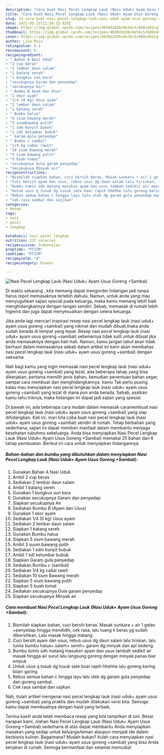 ```yaml
---
description: "Cara buat Nasi Pecel Lengkap Lauk (Nasi Uduk+ Ayam Usus Goreng +Sambal) yang nikmat Untuk Jualan"
title: "Cara buat Nasi Pecel Lengkap Lauk (Nasi Uduk+ Ayam Usus Goreng +Sambal) yang nikmat Untuk Jualan"
slug: 13-cara-buat-nasi-pecel-lengkap-lauk-nasi-uduk-ayam-usus-goreng-sambal-yang-nikmat-untuk-jualan
date: 2021-05-15T21:50:13.829Z
image: https://img-global.cpcdn.com/recipes/4030d2d26c0e34c5/680x482cq70/nasi-pecel-lengkap-lauk-nasi-uduk-ayam-usus-goreng-sambal-foto-resep-utama.jpg
thumbnail: https://img-global.cpcdn.com/recipes/4030d2d26c0e34c5/680x482cq70/nasi-pecel-lengkap-lauk-nasi-uduk-ayam-usus-goreng-sambal-foto-resep-utama.jpg
cover: https://img-global.cpcdn.com/recipes/4030d2d26c0e34c5/680x482cq70/nasi-pecel-lengkap-lauk-nasi-uduk-ayam-usus-goreng-sambal-foto-resep-utama.jpg
author: Lina Ruiz
ratingvalue: 4.1
reviewcount: 6
recipeingredient:
- " Bahan A Nasi Uduk"
- "2 cup beras"
- "2 lembar daun salam"
- "1 batang sereh"
- "1 bungkus sun kara"
- "secukupnya Garam dan penyedap"
- "secukupnya Air"
- " Bumbu B Ayam dan Usus"
- "1 ekor ayam"
- "1/4 (0 kg) Usus ayam"
- "2 lembar daun salam"
- "1 batang sereh"
- " Bumbu halua"
- "5 sium bawang merah"
- "3 suumbawang putih"
- "1 sdm kunyit bubuk"
- "1 sdt ketumbar bubuk"
- " Garam gula penyedap"
- " Bumbu c sambal"
- "1/4 kg cabai rawit"
- "10 sium Bawang merah"
- "5 sium bawang putih"
- "5 buah tomat"
- "secukupnya Gula garam penyedap"
- "secukupnya Minyak air"
recipeinstructions:
- "Bismilah siapkan bahan, cuci bersih beras. Masak sunkara + air 1 gelas +penyedap hingga mendidih, cek rasa, lalu tuang k beras yg sudah dibersihkan, Lalu masak hingga matang."
- "Cuci bersih ayam dan usus, rebus usus dg daun salam lalu tiriskan, lalu tumis bumbu halua+ salam+ sereh+ garam dg.minyak dan api sedeng."
- "Bumbu tumis sdh matang masuksn ayam dan usus tambah sedikit air masak hingga air surut lalu langsung goreng dengan minyak.panas biar empuk"
- "Untuk usus q tusuk dg tusuk sate buar rapih hhehhe lalu goreng kering biiarr garing."
- "Rebus semua bahan c hingga layu lalu ulek dg garam gula penyedap dan goreng sambal."
- "Cek rasa sambal dan sajikan"
categories:
- Resep
tags:
- nasi
- pecel
- lengkap

katakunci: nasi pecel lengkap 
nutrition: 237 calories
recipecuisine: Indonesian
preptime: "PT15M"
cooktime: "PT37M"
recipeyield: "4"
recipecategory: Dinner

---
```



![Nasi Pecel Lengkap Lauk (Nasi Uduk+ Ayam Usus Goreng +Sambal)](https://img-global.cpcdn.com/recipes/4030d2d26c0e34c5/680x482cq70/nasi-pecel-lengkap-lauk-nasi-uduk-ayam-usus-goreng-sambal-foto-resep-utama.jpg)

Di waktu  sekarang , kita memang dapat mengorder hidangan jadi tanpa harus repot memasaknya terlebih dahulu. Namun, untuk anda yang mau menyuguhkan sajian special pada keluarga, maka kamu memang lebih baik menghidangkannya dengan tangan sendiri. Sebab, memasak di rumah lebih higienis dan juga dapat menyesuaikan dengan selera keluarga.

Jika anda lagi mencari inspirasi resep nasi pecel lengkap lauk (nasi uduk+ ayam usus goreng +sambal) yang nikmat dan mudah dibuat,maka anda sudah berada di tempat yang tepat. Resep nasi pecel lengkap lauk (nasi uduk+ ayam usus goreng +sambal)  sebenarnya tidak sulit untuk dibuat jika anda memasaknya dengan hati-hati. Namun, kamu jangan takut akan tidak berhasil dalam memasaknya 
sebab dalam artikel ini kami akan membahas nasi pecel lengkap lauk (nasi uduk+ ayam usus goreng +sambal) dengan seksama.  



Nah bagi kamu yang ingin memasak nasi pecel lengkap lauk (nasi uduk+ ayam usus goreng +sambal) yang lezat, ada beberapa tahap yang bisa dikerjakan, pertama memilih jenis bahan, kemudian penentuan bahan segar, sampai cara membuat dan menghidangkannya. kamu Tak perlu pusing kalau mau menyiapkan nasi pecel lengkap lauk (nasi uduk+ ayam usus goreng +sambal) yang lezat di mana pun anda berada. Sebab, asalkan kamu  tahu triknya, maka hidangan ini dapat jadi sajian yang spesial.

Di bawah ini, ada beberapa cara mudah dalam memasak caramembuat nasi pecel lengkap lauk (nasi uduk+ ayam usus goreng +sambal) yang siap dihidangkan. Kali ini, mari kita coba buat nasi pecel lengkap lauk (nasi uduk+ ayam usus goreng +sambal) sendiri di rumah. Tetap berbahan yang sederhana, sajian ini dapat memberi manfaat dalam membantu menjaga kesehatan tubuhmu sekeluarga. Anda bisa menyiapkan Nasi Pecel Lengkap Lauk (Nasi Uduk+ Ayam Usus Goreng +Sambal) memakai 25 bahan dan 6 tahap pembuatan. Berikut ini cara untuk menyiapkan hidangannya.

<!--inarticleads1-->

##### Bahan-bahan dan bumbu yang dibutuhkan dalam menyiapkan Nasi Pecel Lengkap Lauk (Nasi Uduk+ Ayam Usus Goreng +Sambal):

1. Gunakan  Bahan A Nasi Uduk
1. Ambil 2 cup beras
1. Sediakan 2 lembar daun salam
1. Ambil 1 batang sereh
1. Gunakan 1 bungkus sun kara
1. Gunakan secukupnya Garam dan penyedap
1. Siapkan secukupnya Air
1. Sediakan  Bumbu B (Ayam dan Usus)
1. Gunakan 1 ekor ayam
1. Sediakan 1/4 (0 kg) Usus ayam
1. Sediakan 2 lembar daun salam
1. Siapkan 1 batang sereh
1. Gunakan  Bumbu halua
1. Siapkan 5 sium bawang merah
1. Ambil 3 suum.bawang putih
1. Sediakan 1 sdm kunyit bubuk
1. Ambil 1 sdt ketumbar bubuk
1. Siapkan  Garam gula penyedap
1. Sediakan  Bumbu c (sambal)
1. Sediakan 1/4 kg cabai rawit
1. Sediakan 10 sium Bawang merah
1. Siapkan 5 sium bawang putih
1. Siapkan 5 buah tomat
1. Sediakan secukupnya Gula garam penyedap
1. Siapkan secukupnya Minyak air




<!--inarticleads2-->

##### Cara membuat Nasi Pecel Lengkap Lauk (Nasi Uduk+ Ayam Usus Goreng +Sambal):

1. Bismilah siapkan bahan, cuci bersih beras. Masak sunkara + air 1 gelas +penyedap hingga mendidih, cek rasa, lalu tuang k beras yg sudah dibersihkan, Lalu masak hingga matang.
1. Cuci bersih ayam dan usus, rebus usus dg daun salam lalu tiriskan, lalu tumis bumbu halua+ salam+ sereh+ garam dg.minyak dan api sedeng.
1. Bumbu tumis sdh matang masuksn ayam dan usus tambah sedikit air masak hingga air surut lalu langsung goreng dengan minyak.panas biar empuk
1. Untuk usus q tusuk dg tusuk sate buar rapih hhehhe lalu goreng kering biiarr garing.
1. Rebus semua bahan c hingga layu lalu ulek dg garam gula penyedap dan goreng sambal.
1. Cek rasa sambal dan sajikan




Nah, itulah artikel mengenai  nasi pecel lengkap lauk (nasi uduk+ ayam usus goreng +sambal)  yang praktis dan mudah dilakukan versi kita. Semoga kamu dapat membuatnya dengan hasil yang terbaik. 

Terima kasih anda telah membaca resep yang kita tampilkan di sini. Besar harapan kami, olahan  Nasi Pecel Lengkap Lauk (Nasi Uduk+ Ayam Usus Goreng +Sambal) sederhana di atas dapat membantu Anda menyiapkan masakan yang sedap untuk keluarga/teman ataupun menjadi ide dalam berbisnis kuliner. Bagaimana? Mudah bukan? Itulah cara menyiapkan nasi pecel lengkap lauk (nasi uduk+ ayam usus goreng +sambal) yang bisa Anda kerjakan di rumah. Semoga bermanfaat dan selamat mencoba!

